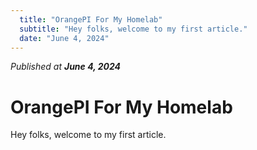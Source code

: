 ```yaml
---
  title: "OrangePI For My Homelab"
  subtitle: "Hey folks, welcome to my first article."
  date: "June 4, 2024"
---
```


*Published at **June 4, 2024***
# OrangePI For My Homelab
Hey folks, welcome to my first article.
